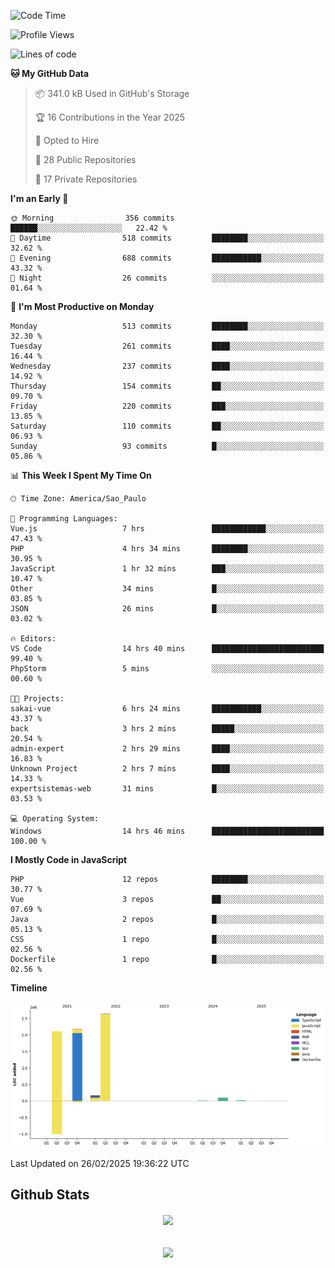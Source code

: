  
<!--START_SECTION:waka-->
![Code Time](http://img.shields.io/badge/Code%20Time-1%2C814%20hrs%2035%20mins-blue)

![Profile Views](http://img.shields.io/badge/Profile%20Views-0-blue)

![Lines of code](https://img.shields.io/badge/From%20Hello%20World%20I%27ve%20Written-7.2%20million%20lines%20of%20code-blue)

**🐱 My GitHub Data** 

> 📦 341.0 kB Used in GitHub's Storage 
 > 
> 🏆 16 Contributions in the Year 2025
 > 
> 💼 Opted to Hire
 > 
> 📜 28 Public Repositories 
 > 
> 🔑 17 Private Repositories 
 > 
**I'm an Early 🐤** 

```text
🌞 Morning                356 commits         ██████░░░░░░░░░░░░░░░░░░░   22.42 % 
🌆 Daytime                518 commits         ████████░░░░░░░░░░░░░░░░░   32.62 % 
🌃 Evening                688 commits         ███████████░░░░░░░░░░░░░░   43.32 % 
🌙 Night                  26 commits          ░░░░░░░░░░░░░░░░░░░░░░░░░   01.64 % 
```
📅 **I'm Most Productive on Monday** 

```text
Monday                   513 commits         ████████░░░░░░░░░░░░░░░░░   32.30 % 
Tuesday                  261 commits         ████░░░░░░░░░░░░░░░░░░░░░   16.44 % 
Wednesday                237 commits         ████░░░░░░░░░░░░░░░░░░░░░   14.92 % 
Thursday                 154 commits         ██░░░░░░░░░░░░░░░░░░░░░░░   09.70 % 
Friday                   220 commits         ███░░░░░░░░░░░░░░░░░░░░░░   13.85 % 
Saturday                 110 commits         ██░░░░░░░░░░░░░░░░░░░░░░░   06.93 % 
Sunday                   93 commits          █░░░░░░░░░░░░░░░░░░░░░░░░   05.86 % 
```


📊 **This Week I Spent My Time On** 

```text
🕑︎ Time Zone: America/Sao_Paulo

💬 Programming Languages: 
Vue.js                   7 hrs               ████████████░░░░░░░░░░░░░   47.43 % 
PHP                      4 hrs 34 mins       ████████░░░░░░░░░░░░░░░░░   30.95 % 
JavaScript               1 hr 32 mins        ███░░░░░░░░░░░░░░░░░░░░░░   10.47 % 
Other                    34 mins             █░░░░░░░░░░░░░░░░░░░░░░░░   03.85 % 
JSON                     26 mins             █░░░░░░░░░░░░░░░░░░░░░░░░   03.02 % 

🔥 Editors: 
VS Code                  14 hrs 40 mins      █████████████████████████   99.40 % 
PhpStorm                 5 mins              ░░░░░░░░░░░░░░░░░░░░░░░░░   00.60 % 

🐱‍💻 Projects: 
sakai-vue                6 hrs 24 mins       ███████████░░░░░░░░░░░░░░   43.37 % 
back                     3 hrs 2 mins        █████░░░░░░░░░░░░░░░░░░░░   20.54 % 
admin-expert             2 hrs 29 mins       ████░░░░░░░░░░░░░░░░░░░░░   16.83 % 
Unknown Project          2 hrs 7 mins        ████░░░░░░░░░░░░░░░░░░░░░   14.33 % 
expertsistemas-web       31 mins             █░░░░░░░░░░░░░░░░░░░░░░░░   03.53 % 

💻 Operating System: 
Windows                  14 hrs 46 mins      █████████████████████████   100.00 % 
```

**I Mostly Code in JavaScript** 

```text
PHP                      12 repos            ████████░░░░░░░░░░░░░░░░░   30.77 % 
Vue                      3 repos             ██░░░░░░░░░░░░░░░░░░░░░░░   07.69 % 
Java                     2 repos             █░░░░░░░░░░░░░░░░░░░░░░░░   05.13 % 
CSS                      1 repo              █░░░░░░░░░░░░░░░░░░░░░░░░   02.56 % 
Dockerfile               1 repo              █░░░░░░░░░░░░░░░░░░░░░░░░   02.56 % 
```



**Timeline**

![Lines of Code chart](https://raw.githubusercontent.com/MaueDev/MaueDev/main/assets/bar_graph.png)


 Last Updated on 26/02/2025 19:36:22 UTC
<!--END_SECTION:waka-->

## Github Stats  
<div align="center"><img src="https://github-readme-stats.vercel.app/api/top-langs/?username=MaueDev&hide_border=true&layout=compact" align="center" /></div>  

<br/>  

<br/>  

<div align="center">
<img src="https://komarev.com/ghpvc/?username=MaueDev&&style=flat-square" align="center" />
</div>  
  
